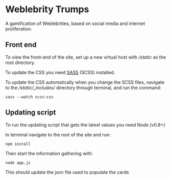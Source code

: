 # Weblebrity Trumps

A gamification of Weblebrities, based on social media and internet proliferation.

## Front end

To view the front-end of the site, set up a new virtual host with */static* as the root directory.

To update the CSS you need [SASS](http://sass-lang.com) (SCSS) installed.

To update the CSS automatically when you change the SCSS files, navigate to the */static/_includes/* directory through terminal, and run the
command:

```
sass --watch scss:css
```


## Updating script

To run the updating script that gets the latest values you need Node (v0.8+)

In terminal navigate to the root of the site and run:

```
npm install
```

Then start the information gathering with:

```
node app.js
```

This should update the json file used to populate the cards